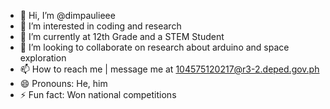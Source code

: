 - 👋 Hi, I’m @dimpaulieee
- 👀 I’m interested in coding and research
- 🌱 I’m currently at 12th Grade and a STEM Student
- 💞️ I’m looking to collaborate on research about arduino and space exploration
- 📫 How to reach me | message me at 104575120217@r3-2.deped.gov.ph
- 😄 Pronouns: He, him
- ⚡ Fun fact: Won national competitions

<!---
dimpaulieee/dimpaulieee is a ✨ special ✨ repository because its `README.md` (this file) appears on your GitHub profile.
You can click the Preview link to take a look at your changes.
--->
